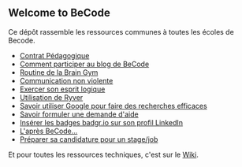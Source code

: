 ## Welcome to BeCode

Ce dépôt rassemble les ressources communes à toutes les écoles de Becode. 

- [Contrat Pédagogique](ContratPedagogique.md)
- [Comment participer au blog de BeCode](BlogBecode.md)
- [Routine de la Brain Gym](BrainGymRoutine.md)
- [Communication non violente](CommunicationNonViolente.md)
- [Exercer son esprit logique](EspritLogique.md)
- [Utilisation de Ryver](ryver.md)
- [Savoir utiliser Google pour faire des recherches efficaces](UtiliserGoogle.md)
- [Savoir formuler une demande d'aide](ObtenirAide.md)
- [Insérer les badges badgr.io sur son profil LinkedIn](badges-de-competences.md)
- [L'après BeCode...](afterbecode.md)
- [Préparer sa candidature pour un stage/job](preparersacandidature.md)

Et pour toutes les ressources techniques, c'est sur le [Wiki](https://github.com/becodeorg/BeCode/wiki).
